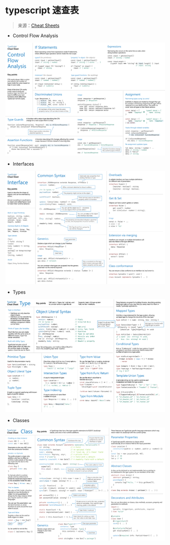 # typescript 速查表

> 来源：[Cheat Sheets](https://www.typescriptlang.org/cheatsheets/)

- Control Flow Analysis

![Control Flow Analysis](./assets/TypeScript%20Control%20Flow%20Analysis-8a549253ad8470850b77c4c5c351d457.png)

- Interfaces

![Interfaces](./assets/TypeScript%20Interfaces-34f1ad12132fb463bd1dfe5b85c5b2e6.png)

- Types

![Types](./assets/TypeScript%20Types-ae199d69aeecf7d4a2704a528d0fd3f9.png)

- Classes

![Classes](./assets/TypeScript%20Classes-83cc6f8e42ba2002d5e2c04221fa78f9.png)
